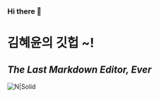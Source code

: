 ### Hi there 👋
# 김혜윤의 깃헙 ~!
## _The Last Markdown Editor, Ever_

![N|Solid](https://i.imgur.com/56QYiUM.gif)
<!--
**gpdbs9409/gpdbs9409** is a ✨ _special_ ✨ repository because its `README.md` (this file) appears on your GitHub profile.

Here are some ideas to get you started:

- 🔭 I’m currently working on ...
- 🌱 I’m currently learning ...
- 👯 I’m looking to collaborate on ...
- 🤔 I’m looking for help with ...
- 💬 Ask me about ...
- 📫 How to reach me: ...
- 😄 Pronouns: ...
- ⚡ Fun fact: ...
-->
